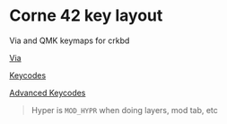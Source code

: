 # Corne 42 key layout

Via and QMK keymaps for crkbd

[Via](https://usevia.app/)

[Keycodes](https://docs.qmk.fm/keycodes_basic)

[Advanced Keycodes](https://docs.qmk.fm/#/feature_advanced_keycodes?id=modifier-keys)

> Hyper is `MOD_HYPR` when doing layers, mod tab, etc
